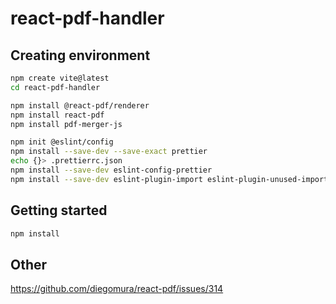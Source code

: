 # react-pdf-handler

## Creating environment

```sh
npm create vite@latest
cd react-pdf-handler

npm install @react-pdf/renderer
npm install react-pdf
npm install pdf-merger-js

npm init @eslint/config
npm install --save-dev --save-exact prettier
echo {}> .prettierrc.json
npm install --save-dev eslint-config-prettier
npm install --save-dev eslint-plugin-import eslint-plugin-unused-imports
```

## Getting started

```sh
npm install
```

## Other

https://github.com/diegomura/react-pdf/issues/314

